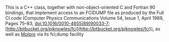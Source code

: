 This is a C++ class, together with non-object-oriented C and Fortran 90 bindings, that implement access
 to an FCIDUMP file as produced by the Full CI code (Computer Physics Communications
Volume 54, Issue 1, April 1989, Pages 75–83,
[doi:10.1016/0010-4655(89)90033-7](http://dx.doi.org/10.1016/0010-4655(89)90033-7);
[http://bitbucket.org/pjknowles/fci](http://bitbucket.org/pjknowles/fci)),
as well as [Molpro](http://www.molpro.net) via its fci;dump facility
